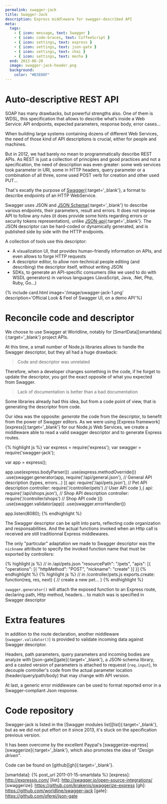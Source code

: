 ```yaml
---
permalink: swagger-jack
title: Swagger-Jack
description: Express middleware for swagger-described API
meta:
  tags:
    - { icon: message, text: Swagger }
    - { icon: code-braces, text: CoffeeScript }
    - { icon: settings, text: express }
    - { icon: settings, text: json-gate }
    - { icon: settings, text: chai }
    - { icon: settings, text: mocha }
  end: 2013-06-20
  image: swagger-jack-header.png
  background:
    color: "#B3E00F"
---
```


# Auto-descriptive REST API

SOAP has many drawbacks, but powerful strengths also. One of them is WDSL, this specification that allows to describe what’s inside a Web Service: API endpoints, expected parameters, response body, error cases…

When building large systems containing dozens of different Web Services, the need of those kind of API descriptions is crucial, either for people and machines.

But in 2012, we had barely no mean to programmatically describe REST APIs.
As REST is just a collection of principles and good practices and not a specification, the need of description was even greater:
some web services took parameter in URI, some in HTTP headers, query parameter or a combination of all three, some used POST verb for creation and other used PUT...

That's excatly the purpose of [Swagger][swagger]{:target='\_blank'}, a format to describe endpoints of an HTTP WebService.

Swagger uses JSON and [JSON Schema][schema]{:target='\_blank'} to describe various endpoints, their parameters, result and errors.
It does not impose API to follow any rules (it does provide some hints regarding errors or security tokens representation), unlike [JSON-api][api]{:target='\_blank'}.
The JSON descriptor can be hard-coded or dynamically generated, and is published side by side with the HTTP endpoints.

A collection of tools use this descriptor:

- A visualization UI, that provides human-friendly information on APIs, and even allows to forge HTTP requests
- A descriptor editor, to allow non-technical people editing (and describing) the descriptor itself, without writing JSON
- SDKs, to generate an API-specific consumers (like we used to do with WSDL generators) in various languages (JavaScript, Java, .Net, Php, Ruby, Go...)

{% include card.html image='/image/swagger-jack-1.png' description='Official Look & Feel of Swagger UI, on a demo API'%}

# Reconcile code and descriptor

We choose to use Swagger at Worldline, notably for [SmartData][smartdata]{:target='\_blank'} project APIs.

At this time, a small number of Node.js libraries allows to handle the Swagger descriptor, but they all had a huge drawback:

> Code and descriptor was unrelated

Therefore, when a developer changes something in the code, if he forget to update the descriptor, you got the exact opposite of what you expected from Swagger.

> Lack of documentation is better than a bad documentation

Some libraries already had this idea, but from a code point of view, that is generating the descriptor from code.

Our idea was the opposite: _generate_ the code from the descriptor, to benefit from the power of Swagger editors.
As we were using [Express framework][express]{:target='\_blank'} for our Node.js Web Services, we create a middleware able to read a valid swagger descriptor and to generate Express routes.

{% highlight js %}
var express = require('express');
var swagger = require('swagger-jack');

var app = express();

app.use(express.bodyParser())
.use(express.methodOverride())
.use(swagger.generator(app,
require('/api/general.json'), // General API description (types, errors...)
[{
api: require('/api/pets.json'), // Pet API description
controller: require('/controller/pets') // User API code
},{
api: require('/api/shops.json'), // Shop API description
controller: require('/controller/shops') // Shop API code
}])
.use(swagger.validator(app))
.use(swagger.errorHandler())

app.listen(8080);
{% endhighlight %}

The Swagger descriptor can be split into parts, reflecting code organization and responsabilities.
And the actual functions invoked when an Http call is received are still traditionnal Express middlewares.

The only "particular" adaptation we made to Swagger descriptor was the `nickname` attribute to specify the
invoked function name that must be exported by controllers:

{% highlight js %}
// in /api/pets.json
"resourcePath": "/pets",
"apis": [{
"operations": [{
"httpMethod": "POST",
"nickname": "create"
}]
}]
{% endhighlight %}
{% highlight js %}
// in /controller/pets.js
exports.create: function(req, res, next) {
// create a new pet...
}
{% endhighlight %}

`swagger.generator()` will attach the exposed function to an Express route, declaring path, Http method, headers...
to match was is specified in Swagger descriptor

# Extra features

In addition to the route declaration, another middleware (`swagger.validator()`) is provided to validate incoming data against Swagger descriptor.

Headers, path parameters, query parameters and incoming bodies are analyze with [json-gate][gate]{:target='\_blank'}, a JSON-schema library,
and a casted version of parameters is attached to requesst (`req.input`), to decouple controller's code from the actual parameter location (header/query/path/body) that may change with API version.

At last, a generic error middleware can be used to format reported error in a Swagger-compliant Json response.

# Code repository

Swagger-jack is listed in the [Swagger modules list][list]{:target='\_blank'}, but as we did not put effort on it since 2013, it's stuck on the specification previous version.

It has been overcome by the excellent Paypal's [swaggerize-express][swaggerize]{:target='\_blank'}, which also promotes the idea of _"Design driven"_.

Code can be found on [github][gh]{:target='\_blank'}.

[swagger]: https://github.com/swagger-api/swagger-spec/blob/master/versions/2.0.md
[schema]: http://json-schema.org/
[api]: http://jsonapi.org/

[smartdata]: {% post_url 2011-01-15-smartdata %}
[express]: http://expressjs.com/
[list]: http://swagger.io/open-source-integrations/
[swaggerize]: https://github.com/krakenjs/swaggerize-express
[gh]: https://github.com/worldline/swagger-jack
[gate]: https://github.com/oferei/json-gate
